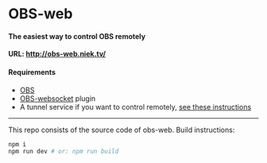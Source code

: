 # OBS-web
#### The easiest way to control OBS remotely

**URL: http://obs-web.niek.tv/**

#### Requirements
- [OBS](https://obsproject.com/)
- [OBS-websocket](https://github.com/Palakis/obs-websocket/releases) plugin
- A tunnel service if you want to control remotely, [see these instructions](https://github.com/Palakis/obs-websocket#connecting-over-a-tlssecure-connection-or-remotely)

---

This repo consists of the source code of obs-web. Build instructions:
```bash
npm i
npm run dev # or: npm run build
```